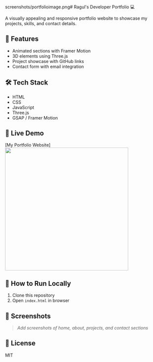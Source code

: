 screenshots/portfolioimage.png# Ragul's Developer Portfolio 💻

A visually appealing and responsive portfolio website to showcase my projects, skills, and contact details.

## 🌟 Features
- Animated sections with Framer Motion
- 3D elements using Three.js
- Project showcase with GitHub links
- Contact form with email integration

## 🛠️ Tech Stack
- HTML
- CSS
- JavaScript
- Three.js
- GSAP / Framer Motion

## 🔗 Live Demo
[My Portfolio Website]<img src="screenshots/portfolioimage.ng" width="400"/>



## 🧪 How to Run Locally
1. Clone this repository
2. Open `index.html` in browser

## 📸 Screenshots
> *Add screenshots of home, about, projects, and contact sections*

## 📄 License
MIT
